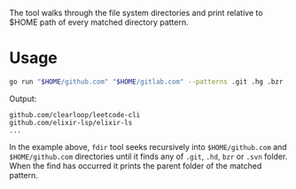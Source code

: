The tool walks through the file system directories and print relative to $HOME
path of every matched directory pattern.

# Usage

```bash
go run "$HOME/github.com" "$HOME/gitlab.com" --patterns .git .hg .bzr .svn
```

Output:

```
github.com/clearloop/leetcode-cli
github.com/elixir-lsp/elixir-ls
...
```

In the example above, `fdir` tool seeks recursively into `$HOME/github.com` and
`$HOME/github.com` directories until it finds any of `.git`, `.hd`, `bzr` or
`.svn` folder. When the find has occurred it prints the parent folder of the
matched pattern.
